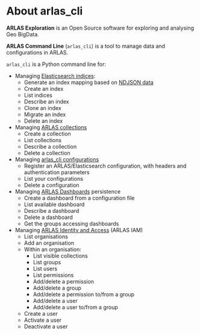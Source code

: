 # About arlas_cli

__ARLAS Exploration__ is an Open Source software for exploring and analysing Geo BigData. 

__ARLAS Command Line__ (`arlas_cli`) is a tool to manage data and configurations in ARLAS.


`arlas_cli` is a Python command line for:

- Managing [Elasticsearch indices](concepts.md#es-index):
    - Generate an index mapping based on [NDJSON data](https://jsonlines.org/)
    - Create an index
    - List indices
    - Describe an index
    - Clone an index
    - Migrate an index
    - Delete an index
- Managing [ARLAS collections](concepts.md#arlas-collection)
    - Create a collection
    - List collections
    - Describe a collection
    - Delete a collection
- Managing [arlas_cli configurations](concepts.md#configuration)
    - Register an ARLAS/Elasticsearch configuration, with headers and authentication parameters
    - List your configurations
    - Delete a configuration
- Managing [ARLAS Dashboards](concepts.md#arlas-dashboards) persistence
    - Create a dashboard from a configuration file
    - List available dashboard
    - Describe a dashboard
    - Delete a dashboard
    - Get the groups accessing dashboards
- Managing [ARLAS Identity and Access](concepts.md#arlas-iam) (ARLAS IAM)
    - List organisations
    - Add an organisation
    - Within an organisation:
        - List visible collections
        - List groups
        - List users
        - List permissions
        - Add/delete a permission
        - Add/delete a group
        - Add/delete a permission to/from a group
        - Add/delete a user
        - Add/delete a user to/from a group
    - Create a user
    - Activate a user
    - Deactivate a user


